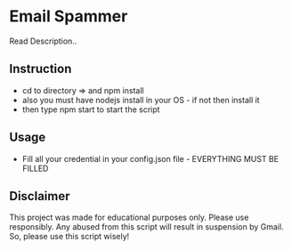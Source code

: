 # Email Spammer

Read Description..

## Instruction

- cd to directory => and npm install
- also you must have nodejs install in your OS - if not then install it
- then type npm start to start the script

## Usage

- Fill all your credential in your config.json file - EVERYTHING MUST BE FILLED

## Disclaimer

This project was made for educational purposes only. Please use responsibly. Any abused from this script will result in suspension by Gmail. So, please use this script wisely!
